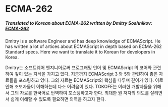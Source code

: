 # ECMA-262
##### Translated to Korean about ECMA-262 written by Dmitry Soshnikov: [ECMA-262](http://dmitrysoshnikov.com/)
Dmitry is a software Engineer and has deep knowledge of ECMAScript. He has written a lot of artices about ECMAScript in depth based on ECMA-262 Standard specs. Here we want to translate it to Korean for developers in Korea.

Dmitry는 소프트웨어 엔지니어로써 프로그래밍 언어 및 ECMAScript 의 코어와 관련하여 깊이 있는 지식을 가지고 있다. 지금까지 ECMAScript 3 와 5와 관련하여 좋은 자료들을 포스팅하고 있다. 그의 자료는 ECMAScript의 핵심을 다루며 깊이가 있다. 이로인해 초보자들이 이해하는데 다소 어려움이 있다.
TOKOFE는 이러한 개발자들을 위해서 그의 자료를 한국어로 번역하여 포스팅하고자 한다. 최대한 원 저자의 의도를 살리면서 쉽게 이해할 수 있도록 필요하면 의역을 하고자 한다.
